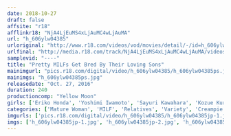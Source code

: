 ```yaml
---
date: 2018-10-27
draft: false
affsite: "r18"
afflinkr18: "NjA4LjEuMS4xLjAuMC4wLjAuMA"
url: "h_606ylw04385"
urloriginal: "http://www.r18.com/videos/vod/movies/detail/-/id=h_606ylw04385"
urlfinal: "http://media.r18.com/track/NjA4LjEuMS4xLjAuMC4wLjAuMA/videos/vod/movies/detail/-/id=h_606ylw04385"
samplevid: "----"
title: "Pretty MILFs Get Bred By Their Loving Sons"
mainimgurl: "pics.r18.com/digital/video/h_606ylw04385/h_606ylw04385ps.jpg"
mainimgs: "h_606ylw04385ps.jpg"
releasedate: "Oct. 27, 2016"
duration: 240
productioncomp: "Yellow Moon"
girls: ['Eriko Honda', 'Yoshimi Iwamoto', 'Sayuri Kawahara', 'Kozue Kurosaki', 'Mio Kano (Mio Jino)', 'Mika Yamaguchi', 'Jun Nemoto', 'Sakiko Mihara', 'Kiriko Nio', 'Yuki Sakurai']
categories: ['Mature Woman', 'MILF', 'Relatives', 'Variety', 'Creampie', 'Over 4 Hours']
imgurls: ['pics.r18.com/digital/video/h_606ylw04385/h_606ylw04385jp-1.jpg', 'pics.r18.com/digital/video/h_606ylw04385/h_606ylw04385jp-2.jpg', 'pics.r18.com/digital/video/h_606ylw04385/h_606ylw04385jp-3.jpg', 'pics.r18.com/digital/video/h_606ylw04385/h_606ylw04385jp-4.jpg', 'pics.r18.com/digital/video/h_606ylw04385/h_606ylw04385jp-5.jpg', 'pics.r18.com/digital/video/h_606ylw04385/h_606ylw04385jp-6.jpg', 'pics.r18.com/digital/video/h_606ylw04385/h_606ylw04385jp-7.jpg', 'pics.r18.com/digital/video/h_606ylw04385/h_606ylw04385jp-8.jpg', 'pics.r18.com/digital/video/h_606ylw04385/h_606ylw04385jp-9.jpg', 'pics.r18.com/digital/video/h_606ylw04385/h_606ylw04385jp-10.jpg', 'pics.r18.com/digital/video/h_606ylw04385/h_606ylw04385jp-11.jpg', 'pics.r18.com/digital/video/h_606ylw04385/h_606ylw04385jp-12.jpg', 'pics.r18.com/digital/video/h_606ylw04385/h_606ylw04385jp-13.jpg', 'pics.r18.com/digital/video/h_606ylw04385/h_606ylw04385jp-14.jpg', 'pics.r18.com/digital/video/h_606ylw04385/h_606ylw04385jp-15.jpg', 'pics.r18.com/digital/video/h_606ylw04385/h_606ylw04385jp-16.jpg', 'pics.r18.com/digital/video/h_606ylw04385/h_606ylw04385jp-17.jpg', 'pics.r18.com/digital/video/h_606ylw04385/h_606ylw04385jp-18.jpg', 'pics.r18.com/digital/video/h_606ylw04385/h_606ylw04385jp-19.jpg', 'pics.r18.com/digital/video/h_606ylw04385/h_606ylw04385jp-20.jpg']
imgs: ['h_606ylw04385jp-1.jpg', 'h_606ylw04385jp-2.jpg', 'h_606ylw04385jp-3.jpg', 'h_606ylw04385jp-4.jpg', 'h_606ylw04385jp-5.jpg', 'h_606ylw04385jp-6.jpg', 'h_606ylw04385jp-7.jpg', 'h_606ylw04385jp-8.jpg', 'h_606ylw04385jp-9.jpg', 'h_606ylw04385jp-10.jpg', 'h_606ylw04385jp-11.jpg', 'h_606ylw04385jp-12.jpg', 'h_606ylw04385jp-13.jpg', 'h_606ylw04385jp-14.jpg', 'h_606ylw04385jp-15.jpg', 'h_606ylw04385jp-16.jpg', 'h_606ylw04385jp-17.jpg', 'h_606ylw04385jp-18.jpg', 'h_606ylw04385jp-19.jpg', 'h_606ylw04385jp-20.jpg']
---
```

